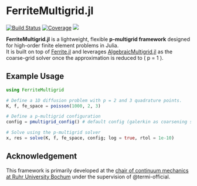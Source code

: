 # FerriteMultigrid.jl

[![Build Status](https://github.com/abdelrahman912/FerriteMultigrid.jl/actions/workflows/CI.yml/badge.svg?branch=master)](https://github.com/abdelrahman912/FerriteMultigrid.jl/actions/workflows/CI.yml?query=branch%3Amaster)
[![Coverage](https://codecov.io/gh/abdelrahman912/FerriteMultigrid.jl/branch/master/graph/badge.svg)](https://codecov.io/gh/abdelrahman912/FerriteMultigrid.jl)
[![](https://img.shields.io/badge/docs-dev-blue.svg)](https://abdelrahman912.github.io/FerriteMultigrid.jl/dev/)


**FerriteMultigrid.jl** is a lightweight, flexible **p-multigrid framework** designed for high-order finite element problems in Julia.  
It is built on top of [Ferrite.jl](https://github.com/Ferrite-FEM/Ferrite.jl) and leverages [AlgebraicMultigrid.jl](https://github.com/JuliaLinearAlgebra/AlgebraicMultigrid.jl) as the coarse-grid solver once the approximation is reduced to \( p = 1 \).


## Example Usage

```julia
using FerriteMultigrid

# Define a 1D diffusion problem with p = 2 and 3 quadrature points.
K, f, fe_space = poisson(1000, 2, 3)

# Define a p-multigrid configuration
config = pmultigrid_config() # default config (galerkin as coarsening strategy and direct projection (i.e., from p to 1 directly))

# Solve using the p-multigrid solver
x, res = solve(K, f, fe_space, config; log = true, rtol = 1e-10)
```

## Acknowledgement

This framework is primarily developed at the [chair of continuum mechanics at Ruhr University Bochum](https://www.lkm.ruhr-uni-bochum.de/) under 
the supervision of @termi-official.
